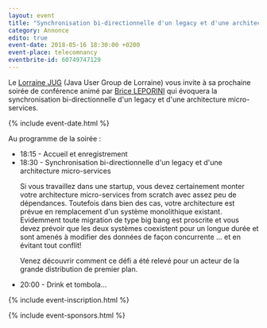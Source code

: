 ```yaml
---
layout: event
title: "Synchronisation bi-directionnelle d'un legacy et d'une architecture micro-services"
category: Annonce
edito: true
event-date: 2018-05-16 18:30:00 +0200
event-place: telecomnancy
eventbrite-id: 60749747129
---
```


<p>
Le <a href="/">Lorraine JUG</a> (Java User Group de Lorraine) vous invite à sa prochaine
soirée de conférence animé par <a href="/speakers.html#bleporini">Brice LEPORINI</a> qui
évoquera la synchronisation bi-directionnelle d'un legacy et d'une architecture micro-services.
</p>

{% include event-date.html %}

<div class="programme">Au programme de la soirée :
	<ul>
		<li>18:15 - Accueil et enregistrement</li>
		<li>18:30 - Synchronisation bi-directionnelle d'un legacy et d'une architecture micro-services
		<p>Si vous travaillez dans une startup, vous devez certainement monter votre architecture micro-services from scratch avec assez peu de dépendances. Toutefois dans bien des cas, votre architecture est prévue en remplacement d'un système monolithique existant. Evidemment toute migration de type big bang est proscrite et vous devez prévoir que les deux systèmes coexistent pour un longue durée et sont amenés à modifier des données de façon concurrente ... et en évitant tout conflit!</p>
		<p>Venez découvrir comment ce défi a été relevé pour un acteur de la grande distribution de premier plan.</p>
		</li>
		<li>20:00 - Drink et tombola…</li>
	</ul>
</div>

{% include event-inscription.html %}

{% include event-sponsors.html %}
